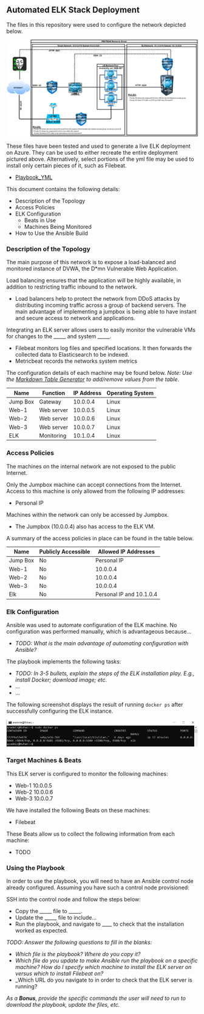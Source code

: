 ## Automated ELK Stack Deployment

The files in this repository were used to configure the network depicted below.

![Image](Images/Red_Team_Elk_Network_Diagram.png)

These files have been tested and used to generate a live ELK deployment on Azure. They can be used to either recreate the entire deployment pictured above. Alternatively, select portions of the yml file may be used to install only certain pieces of it, such as Filebeat.

- [Playbook_YML](Playbook_YML)

This document contains the following details:
- Description of the Topology
- Access Policies
- ELK Configuration
  - Beats in Use
  - Machines Being Monitored
- How to Use the Ansible Build


### Description of the Topology

The main purpose of this network is to expose a load-balanced and monitored instance of DVWA, the D*mn Vulnerable Web Application.

Load balancing ensures that the application will be highly available, in addition to restricting traffic inbound to the network.
- Load balancers help to protect the network from DDoS attacks by distributing incoming traffic across a group of backend servers. The main advantage of implementing a jumpbox is being able to have instant and secure access to network and applications.

Integrating an ELK server allows users to easily monitor the vulnerable VMs for changes to the _____ and system _____.
- Filebeat monitors log files and specified locations. It then forwards the collected data to Elasticsearch to be indexed.
- Metricbeat records the networks system metrics

The configuration details of each machine may be found below.
_Note: Use the [Markdown Table Generator](http://www.tablesgenerator.com/markdown_tables) to add/remove values from the table_.

| Name     | Function | IP Address | Operating System |
|----------|----------|------------|------------------|
| Jump Box |Gateway   | 10.0.0.4   | Linux            |
| Web-1    |Web server| 10.0.0.5   | Linux            |
| Web-2    |Web server| 10.0.0.6   | Linux            |
| Web-3    |Web server| 10.0.0.7   | Linux            |
| ELK      |Monitoring| 10.1.0.4   | Linux            |

### Access Policies

The machines on the internal network are not exposed to the public Internet. 

Only the Jumpbox machine can accept connections from the Internet. Access to this machine is only allowed from the following IP addresses:
- Personal IP

Machines within the network can only be accessed by Jumpbox.
- The Jumpbox (10.0.0.4) also has access to the ELK VM.

A summary of the access policies in place can be found in the table below.

| Name     | Publicly Accessible | Allowed IP Addresses |
|----------|---------------------|----------------------|
| Jump Box | No                  | Personal IP          |
| Web-1    | No                  | 10.0.0.4             |
| Web-2    | No                  | 10.0.0.4             |
| Web-3    | No                  | 10.0.0.4             |
| Elk      | No                  | Personal IP and 10.1.0.4|

### Elk Configuration

Ansible was used to automate configuration of the ELK machine. No configuration was performed manually, which is advantageous because...
- _TODO: What is the main advantage of automating configuration with Ansible?_

The playbook implements the following tasks:
- _TODO: In 3-5 bullets, explain the steps of the ELK installation play. E.g., install Docker; download image; etc._
- ...
- ...

The following screenshot displays the result of running `docker ps` after successfully configuring the ELK instance.

![Image](Images/sdodkrps.JPG)

### Target Machines & Beats
This ELK server is configured to monitor the following machines:
- Web-1  10.0.0.5
- Web-2  10.0.0.6
- Web-3  10.0.0.7

We have installed the following Beats on these machines:
- Filebeat

These Beats allow us to collect the following information from each machine:
- TODO

### Using the Playbook
In order to use the playbook, you will need to have an Ansible control node already configured. Assuming you have such a control node provisioned: 

SSH into the control node and follow the steps below:
- Copy the _____ file to _____.
- Update the _____ file to include...
- Run the playbook, and navigate to ____ to check that the installation worked as expected.

_TODO: Answer the following questions to fill in the blanks:_
- _Which file is the playbook? Where do you copy it?_
- _Which file do you update to make Ansible run the playbook on a specific machine? How do I specify which machine to install the ELK server on versus which to install Filebeat on?_
- _Which URL do you navigate to in order to check that the ELK server is running?

_As a **Bonus**, provide the specific commands the user will need to run to download the playbook, update the files, etc._
